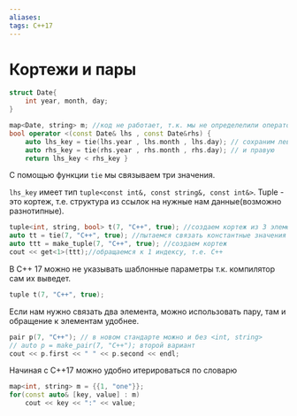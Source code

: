 ```yaml
---
aliases:
tags: C++17
---
```



# Кортежи и пары
```cpp
struct Date{
	int year, month, day;
}

map<Date, string> m; //код не работает, т.к. мы не определелили оператор сравнения для Date, мы могли бы просто сравнить по парно с помощью 2 if структуры Date, но есть способ проще
bool operator <(const Date& lhs , const Date&rhs) { 
	auto lhs_key = tie(lhs.year , lhs.month , lhs.day); // сохраним левую дату 
	auto rhs_key = tie(rhs.year , rhs.month , rhs.day); // и правую 
	return lhs_key < rhs_key }

```

С помощью функции `tie` мы связываем три значения. 

`lhs_key` имеет тип `tuple<const int&, const string&, const int&>`. Tuple - это кортеж, т.е. структура из ссылок на нужные нам данные(возможно разнотипные). 

```cpp
tuple<int, string, bool> t(7, "C++", true); //создаем кортеж из 3 элементов
auto tt = tie(7, "C++", true); //пытаемся связать константные значения в tie. Ошибка поскольку tuple это структура ссылок, а у нас временные объекты.
auto ttt = make_tuple(7, "C++", true); //создаем кортеж
cout << get<1>(ttt);//обращаемся к 1 индексу, т.е. С++
```

В C++ 17 можно не указывать шаблонные параметры т.к. компилятор сам их выведет.

```cpp
tuple t(7, "C++", true);
```

Если нам нужно связать два элемента, можно использовать пару, там и обращение к элементам удобнее.

```cpp
pair p(7, "C++"); // в новом стандарте можно и без <int, string>
// auto p = make_pair(7, "C++"); второй вариант 
cout << p.first << " " << p.second << endl;
```

Начиная с C++17 можно удобно итерироваться по словарю

```cpp
map<int, string> m = {{1, "one"}};
for(const auto& [key, value] : m)
	cout << key << ":" << value;
```
